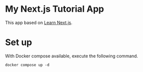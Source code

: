 # My Next.js Tutorial App

This app based on [Learn Next.js](https://nextjs.org/learn).

# Set up

With Docker compose available, execute the following command.

```shell
docker compose up -d
```
